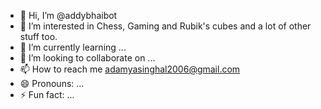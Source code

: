 - 👋 Hi, I’m @addybhaibot
- 👀 I’m interested in Chess, Gaming and Rubik's cubes and a lot of other stuff too.
- 🌱 I’m currently learning ...
- 💞️ I’m looking to collaborate on ...
- 📫 How to reach me adamyasinghal2006@gmail.com
- 😄 Pronouns: ...
- ⚡ Fun fact: ...

<!---
addybhaibot/addybhaibot is a ✨ special ✨ repository because its `README.md` (this file) appears on your GitHub profile.
You can click the Preview link to take a look at your changes.
--->

